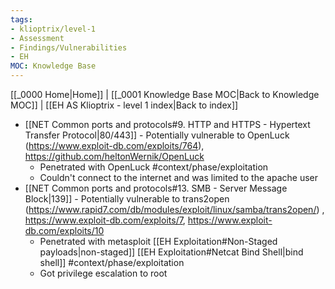 ```yaml
---
tags:
- klioptrix/level-1
- Assessment
- Findings/Vulnerabilities
- EH
MOC: Knowledge Base
---
```

[[_0000 Home|Home]] | [[_0001 Knowledge Base MOC|Back to Knowledge MOC]] | [[EH AS Klioptrix - level 1 index|Back to index]]
- [[NET Common ports and protocols#9. HTTP and HTTPS - Hypertext Transfer Protocol|80/443]] - Potentially vulnerable to OpenLuck (https://www.exploit-db.com/exploits/764), https://github.com/heltonWernik/OpenLuck
	- Penetrated with OpenLuck #context/phase/exploitation
	- Couldn't connect to the internet and was limited to the apache user
- [[NET Common ports and protocols#13. SMB - Server Message Block|139]] - Potentially vulnerable to trans2open (https://www.rapid7.com/db/modules/exploit/linux/samba/trans2open/) , https://www.exploit-db.com/exploits/7, https://www.exploit-db.com/exploits/10
	- Penetrated with metasploit [[EH Exploitation#Non-Staged payloads|non-staged]] [[EH Exploitation#Netcat Bind Shell|bind shell]] #context/phase/exploitation
	- Got privilege escalation to root